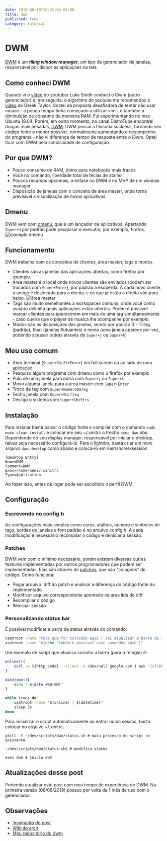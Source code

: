 ```yaml
---
date: 2019-06-10T19:31:04-03:00
title: dwm
published: true
category: tutorial
---
```

# DWM

[DWM](http://dwm.suckless.org/) é um ***tiling window manager***, um tipo de gerenciador de janelas, responsável por dispor as aplicações na tela.

## Como conheci DWM
Quando vi o [vídeo](https://www.youtube.com/watch?v=uD3qSgsQPRg&list=PL-p5XmQHB_JTcMSvPmXMzNe7ZPMxEx_Oz) do youtuber Luke Smith conheci o I3wm (outro gerenciador) e, em seguida, o algoritmo do youtube me recomendou o [vídeo](https://www.youtube.com/watch?v=1tAFXThjzsY) do Derek Taylor. Gostei da proposta desafiadora de tentar não usar mouse - a pouco tempo tinha começado a utilizar vim - e também a diminuição de consumo de memória RAM. Fui experimentando no meu Ubuntu  18.04. Porém, em outro momento, no canal DistroTube encontrei drogas mais pesadas, [DWM](https://www.youtube.com/watch?v=JRRAZrALZpY).
DWM possui a filosofia suckless, tornando seu código fonte o menor possível, normalmente aumentando o desempenho do programa - não vi diferença de tempo de resposta entre o i3wm. Optei ficar com DWM pela simplicidade de configuração.

## Por que DWM?
* Pouco consumo de RAM, ótimo para notebooks mais fracos
* Você no comando, liberdade total de teclas de atalho
* Poucos recursos opcionais, a enfase no DWM é no MVP de um window manager
* Disposição de janelas com o conceito de área master, onde torna prevísivel a visualização de novos aplicativos

## Dmenu
DWM vem com [dmenu](http://tools.suckless.org/dmenu/), que é um lançador de aplicativos. Apertando ``Super+d`` por padrão pode pesquisar e executar, por exemplo, firefox.
![exemplo dmenu](https://i.imgur.com/NIYmyNi.jpg)

## Funcionamento
DWM trabalha com os conceitos de clientes, área master, tags e modos.
* Clientes são as janelas das aplicações abertas, como firefox por exemplo.
* Área master é o local onde novos clientes são enviados (podem ser trocados com ``Super+Enter``), por padrão à esquerda. A cada novo cliente, o antigo é deslocado para a direita, e os que já estão a direita vão para baixo.
![área master](https://i.imgur.com/rmhokq2.png)
* Tags são muito semelhantes a workspaces comuns, onde você como usuário delimita quais aplicações estão abertas. Porém é possível marcar clientes para aparecerem em mais de uma tag simultaneamente - caso queira que o player de musica lhe acompanhe por exemplo.
* Modos são as disposições das janelas, sendo por padrão 3 - Tiling (padrão), float (janelas flutuantes) e mono (uma janela aparece por vez, podendo acessar outras através de ``Super+j`` ou ``Super+k``)

## Meu uso comum
* Abro terminal (``Super+Shift+Enter``) em full screen ou ao lado de uma aplicação
* Pesquiso algum programa com dmenu como o firefox por exemplo
* Pulo de uma janela para outra com ``Super+j`` ou ``Super+k``
* Movo alguma janela para a área master com ``Super+Enter``
* Troco de tag com ``Super+NumeroDaTag``
* Fecho janela com ``Super+Shift+q``
* Desligo o sistema com ``Super+Shift+s``

## Instalação
Para instalar basta paixar o código fonte e compilar com o comando ``sudo make clean install`` e colocar em seu ~/.xinitrc o trecho ``exec dwm``
obs: Dependendo do seu display manager, responsável por iniciar o desktop, talvez seja necessário configurá-lo. Para o lightdm, basta criar um novo arquivo ``dwm.desktop`` como abaixo e colocá-lo em /usr/share/xsession.
```
[Desktop Entry]
Name=DWM
Comment=DWM
Exec=/home/neni/.xinitrc
Type=Application
```
Ao fazer isso, antes de logar pode ser escolhido o perfil DWM.

## Configuração
### Escrevendo no config.h
As configurações mais simples como cores, atalhos, numero e simbolos de tags, bordas de janelas e font padrão é no arquivo config.h. A cada modificação é necessário recompilar o código e reiniciar a sessão.

### Patches
DWM vem com o mínimo necessário, porém existem diversas outras features implementadas por outros programadores que podem ser implementadas. Elas são através de [patches](http://dwm.suckless.org/patches), que são "colagens" de código.
Como funciona:
* Pegar arquivo .diff do patch e analisar a diferença do código fonte do implementado
* Modificar arquivo correspondente apontado na área lida do diff
* Recompilar o código
* Reiniciar sessão

### Personalizando status bar
É possível modificar a barra de status através do comando:
```sh
xsetroot -name "tudo que for colocado aqui | vai atualizar a barra de status"
xsetroot -name "$(echo 'tabém é possivel usar comandos bash')"
```
Um exemplo de script que atualiza sozinho a barra (para o relógio) é:
```sh
online(){
    curl -w %{http_code} --silent -o /dev/null google.com | awk '{if($0=="000") {print "OFFLINE"} else { print "ONLINE"}}'
}

datetime(){
    echo " $(date +%H:%M)"
}

while true; do
    xsetroot -name "$(online) | $(datetime)"
    sleep 5s
done
```
Para inicializar o script automaticamente ao entrar numa sessão, basta colocar no arquivo ~/.xinitrc.
```shell
pkill -f ~/dev/scripts/dwm/status.sh # mata processo do script se existente

~/dev/scripts/dwm/status.sh& # modifica status

exec dwm # inicia dwm
```

## Atualizações desse post
Pretendo atualizar este post com meu tempo de experiência do DWM. Na primeira versão (08/06/2019) possuo por volta de 1 mês de uso com o gerenciador.

## Observações

* [Inspiração do post](https://ratfactor.com/slackware/dwm2/)
* [Wiki do arch](https://wiki.archlinux.org/index.php/Dwm#Statusbar_configuration)
* [Meu repositório do dwm](https://github.com/nenitf/dwm)

